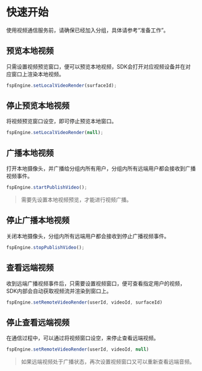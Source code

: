 # 快速开始

使用视频通信服务前，请确保已经加入分组，具体请参考“准备工作”。


## 预览本地视频

只需设置视频预览窗口，便可以预览本地视频，SDK会打开对应视频设备并在对应窗口上渲染本地视频。

```TYPESCRIPT
fspEngine.setLocalVideoRender(surfaceId);
```


## 停止预览本地视频

将视频预览窗口设空，即可停止预览本地窗口。

```TYPESCRIPT
fspEngine.setLocalVideoRender(null);
```


## 广播本地视频

打开本地摄像头，并广播给分组内所有用户，分组内所有远端用户都会接收到广播视频事件。

```TYPESCRIPT
fspEngine.startPublishVideo();
```

> 需要先设置本地视频预览，才能进行视频广播。


## 停止广播本地视频

关闭本地摄像头，分组内所有远端用户都会接收到停止广播视频事件。

```TYPESCRIPT
fspEngine.stopPublishVideo();
```


## 查看远端视频

收到远端广播视频事件后，只需要设置视频窗口，便可查看指定用户的视频，SDK内部会自动获取视频流并渲染到窗口上。

```TYPESCRIPT
fspEngine.setRemoteVideoRender(userId, videoId, surfaceId)
```


## 停止查看远端视频

在通信过程中，可以通过将视频窗口设空，来停止查看远端视频。

```TYPESCRIPT
fspEngine.setRemoteVideoRender(userId, videoId, null)
```

> 如果远端视频处于广播状态，再次设置视频窗口又可以重新查看远端音频。
